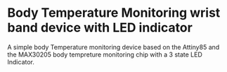 # Body Temperature Monitoring wrist band device with LED indicator
A simple body Temperature monitoring device based on the Attiny85 and the MAX30205 body tempreture monitoring chip with a 3 state LED Indicator.

